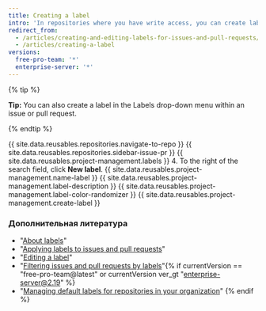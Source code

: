 ```yaml
---
title: Creating a label
intro: 'In repositories where you have write access, you can create labels to organize issues and pull requests.'
redirect_from:
  - /articles/creating-and-editing-labels-for-issues-and-pull-requests/
  - /articles/creating-a-label
versions:
  free-pro-team: '*'
  enterprise-server: '*'
---
```


{% tip %}

**Tip:** You can also create a label in the Labels drop-down menu within an issue or pull request.

{% endtip %}

{{ site.data.reusables.repositories.navigate-to-repo }}
{{ site.data.reusables.repositories.sidebar-issue-pr }}
{{ site.data.reusables.project-management.labels }}
4. To the right of the search field, click **New label**.
{{ site.data.reusables.project-management.name-label }}
{{ site.data.reusables.project-management.label-description }}
{{ site.data.reusables.project-management.label-color-randomizer }}
{{ site.data.reusables.project-management.create-label }}

### Дополнительная литература

- "[About labels](/articles/about-labels)"
- "[Applying labels to issues and pull requests](/articles/applying-labels-to-issues-and-pull-requests)"
- "[Editing a label](/articles/editing-a-label)"
- "[Filtering issues and pull requests by labels](/articles/filtering-issues-and-pull-requests-by-labels)"{% if currentVersion == "free-pro-team@latest" or currentVersion ver_gt "enterprise-server@2.19" %}
- "[Managing default labels for repositories in your organization](/articles/managing-default-labels-for-repositories-in-your-organization)"
{% endif %}

